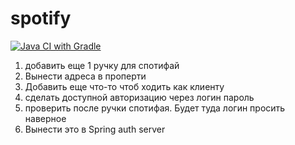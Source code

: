 # spotify

[![Java CI with Gradle](https://github.com/VitaliyPunko/spotify/actions/workflows/gradle.yml/badge.svg?branch=main)](https://github.com/VitaliyPunko/spotify/actions/workflows/gradle.yml)

1. добавить еще 1 ручку для спотифай
2. Вынести адреса в проперти
3. Добавить еще что-то чтоб ходить как клиенту 
4. сделать доступной авторизацию через логин пароль
5. проверить после ручки спотифая. Будет туда логин просить наверное
6. Вынести это в Spring auth server 
